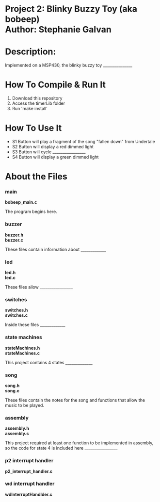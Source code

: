 Project 2: Blinky Buzzy Toy (aka bobeep) <br>
Author: Stephanie Galvan
====================
# Description:

Implemented on a MSP430, the blinky buzzy toy _______________

# How To Compile & Run It

1. Download this repository
2. Access the timerLib folder
3. Run 'make install'

# How To Use It
- S1 Button will play a fragment of the song "fallen down" from Undertale
- S2 Button will display a red dimmed light
- S3 Button will cycle _________________
- S4 Button will display a green dimmed light
# About the Files

### main

**bobeep_main.c** <br>

The program begins here.

### buzzer

**buzzer.h** <br>
**buzzer.c** <br>

These files contain information about _____________

### led

**led.h** <br>
**led.c** <br>

These files allow _________________

### switches

**switches.h** <br>
**switches.c** <br>

Inside these files _____________

### state machines

**stateMachines.h** <br>
**stateMachines.c** <br>

This project contains 4 states ______________

### song

**song.h** <br>
**song.c** <br>

These files contain the notes for the song and functions that allow the music
to be played.

### assembly

**assembly.h** <br>
**assembly.s** <br>

This project required at least one function to be implemented in assembly, so
the code for state 4 is included here _________________

### p2 interrupt handler

**p2_interrupt_handler.c** <br>

### wd interrupt handler

**wdInterruptHandlder.c** <br>
